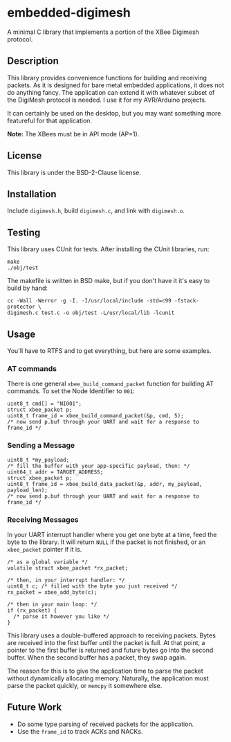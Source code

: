 # embedded-digimesh

A minimal C library that implements a portion of the XBee Digimesh protocol.

## Description

This library provides convenience functions for building and receiving packets.
As it is designed for bare metal embedded applications, it does not do anything
fancy.  The application can extend it with whatever subset of the DigiMesh
protocol is needed.  I use it for my AVR/Arduino projects.

It can certainly be used on the desktop, but you may want something more
featureful for that application.

**Note:** The XBees must be in API mode (AP=1).

## License

This library is under the BSD-2-Clause license.

## Installation

Include `digimesh.h`, build `digimesh.c`, and link with `digimesh.o`.

## Testing

This library uses CUnit for tests.  After installing the CUnit libraries, run:
```
make
./obj/test
```
The makefile is written in BSD make, but if you don't have it it's easy to
build by hand:
```
cc -Wall -Werror -g -I. -I/usr/local/include -std=c99 -fstack-protector \
digimesh.c test.c -o obj/test -L/usr/local/lib -lcunit
```

## Usage

You'll have to RTFS and to get everything, but here are some examples.

### AT commands

There is one general `xbee_build_command_packet` function for building AT
commands.  To set the Node Identifier to `001`:

```
uint8_t cmd[] = "NI001";
struct xbee_packet p;
uint8_t frame_id = xbee_build_command_packet(&p, cmd, 5);
/* now send p.buf through your UART and wait for a response to frame_id */
```

### Sending a Message

```
uint8_t *my_payload;
/* fill the buffer with your app-specific payload, then: */
uint64_t addr = TARGET_ADDRESS;
struct xbee_packet p;
uint8_t frame_id = xbee_build_data_packet(&p, addr, my_payload, payload_len);
/* now send p.buf through your UART and wait for a response to frame_id */
```

### Receiving Messages

In your UART interrupt handler where you get one byte at a time, feed the byte
to the library.  It will return `NULL` if the packet is not finished, or an
`xbee_packet` pointer if it is.

```
/* as a global variable */
volatile struct xbee_packet *rx_packet;

/* then, in your interrupt handler: */
uint8_t c; /* filled with the byte you just received */
rx_packet = xbee_add_byte(c);

/* then in your main loop: */
if (rx_packet) {
  /* parse it however you like */
}
```

This library uses a double-buffered approach to receiving packets.  Bytes are
received into the first buffer until the packet is full.  At that point, a
pointer to the first buffer is returned and future bytes go into the second
buffer.  When the second buffer has a packet, they swap again.

The reason for this is to give the application time to parse the packet without
dynamically allocating memory.  Naturally, the application must parse the
packet quickly, or `memcpy` it somewhere else.

## Future Work

- Do some type parsing of received packets for the application.
- Use the `frame_id` to track ACKs and NACKs.
